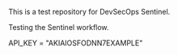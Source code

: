 This is a test repository for DevSecOps Sentinel.

Testing the Sentinel workflow.

API_KEY = "AKIAIOSFODNN7EXAMPLE"
